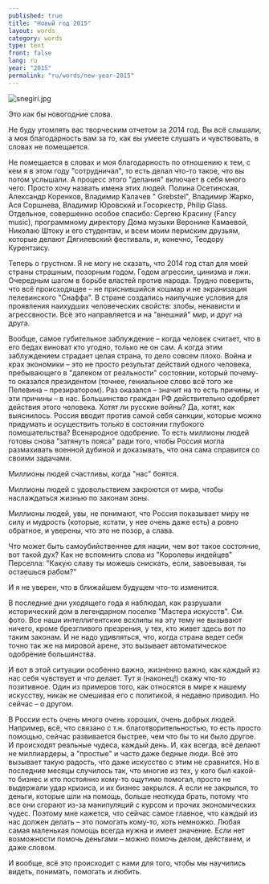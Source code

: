 ```yaml
---
published: true
title: "Новый год 2015"
layout: words
category: words
type: text
front: false
lang: ru
year: "2015"
permalink: "ru/words/new-year-2015"
---
```


![snegiri.jpg]({{site.baseurl}}/media/snegiri.jpg)

Это как бы новогодние слова.

Не буду утомлять вас творческим отчетом за 2014 год. Вы всё слышали, а моя благодарность вам за то, как вы умеете слушать и чувствовать, в словах не помещается.

Не помещается в словах и моя благодарность по отношению к тем, с кем я в этом году "сотрудничал", то есть делал что-то такое, что вы потом услышали. А процесс этого "делания" включает в себя много чего. Просто хочу назвать имена этих людей. Полина Осетинская, Александр Коренков, Владимир Калачев " Grebstel", Владимир Жарко, Ася Соршнева, Владимир Юровский и Госоркестр, Philip Glass. Отдельное, совершенно особое спасибо: Сергею Красину (Fancy music), программному директору Дома музыки Веронике Камаевой, Николаю Штоку и его студентам, и всем моим пермским друзьям, которые делают Дягилевский фестиваль, и, конечно, Теодору Курентзису.

Теперь о грустном. Я не могу не сказать, что 2014 год стал для моей страны страшным, позорным годом. Годом агрессии, цинизма и лжи. Очередным шагом в борьбе властей против народа. Трудно поверить, что всё происходящее – не приснившийся кошмар и не экранизация пелевинского "Снаффа". В стране создались наилучшие условия для проявления наихудших человеческих свойств: злобы, ненависти и агрессвности. Всё это направляется и на "внешний" мир, и друг на друга.

Вообще, самое губительное заблуждение – когда человек считает, что в его бедах виноват кто угодно, только не он сам. А когда этим заблуждением страдает целая страна, то дело совсем плохо. Война и крах экономики – это не просто результат действий одного человека, пребывающего в "далеком от реальности" состоянии, который почему-то оказался президентом (точнее, гениальное слово всё того же Пелевина – презиратором). Раз оказался – значит на то есть причины, и эти причины – в нас. Большинство граждан РФ действительно одобряет действия этого человека. Хотят ли русские войны? Да, хотят, как выяснилось. Россия вводит против самой себя санкции, которые можно придумать и осуществить только в состоянии глубокого помешательства? Всенародное одобрение. То есть миллионы людей готовы снова "затянуть пояса" ради того, чтобы Россия могла размахивать военной дубиной и доказывать, что она сама справится со своими задачами.

Миллионы людей счастливы, когда "нас" боятся.

Миллионы людей с удовольствием закроются от мира, чтобы наслаждаться жизнью по законам зоны.

Миллионы людей, увы, не понимают, что Россия показывает миру не силу и мудрость (которые, кстати, у нее очень даже есть) а ровно обратное, и уверены, что это не позор, а слава.

Что может быть самоубийственнее для нации, чем вот такое состояние, вот такой дух? Как не вспомнить слова из "Королевы индейцев" Перселла: "Какую славу ты можешь снискать, если, завоевывая, ты остаешься рабом?"

И я не уверен, что в ближайшем будущем что-то изменится.

В последние дни уходящего года я наблюдал, как разрушали исторический дом в легендарном поселке "Мастера искусств". См. фото. Все наши интеллигентские всхлипы на эту тему не вызывают ничего, кроме брезгливого презрения, у тех, кто живет здесь вот по таким законам. И не надо удивляться, что, когда страна ведет себя точно так же на мировой арене, это вызывает автоматическое одобрение большинства.

И вот в этой ситуации особенно важно, жизненно важно, как каждый из нас себя чувствует и что делает. Тут я (наконец!) скажу что-то позитивное. Один из примеров того, как относятся в мире к нашему искусству, никак не смешивая его с политикой, я недавно приводил. Но сейчас – о другом.

В России есть очень много очень хороших, очень добрых людей. Например, всё, что связано с т.н. благотворительностью, то есть просто помощью, сейчас развивается быстрее, чем что бы то ни было другое. И происходят реальные чудеса, каждый день. И, как всегда, всё делают не миллиардеры, а "простые" и часто даже бедные люди. Всё это вызывает такую радость, что даже искусство с этим не сравнится. Но в последние месяцы случилось так, что многие из тех, у кого был какой-то бизнес и кто постоянно кому-то ощутимо помогал, просто не выдержали удар кризиса, и их бизнес закрылся. А если не закрылся, то деньги, которые шли на помощь, больше неоткуда брать, потому что все они сгорают из-за манипуляций с курсом и прочих экономических чудес. Поэтому мне кажется, что сейчас самое главное, что каждый из нас должен делать – это помогать кому-то, хоть немножко. Любая самая маленькая помощь всегда нужна и имеет значение. Если нет возможности помочь деньгами – можно помочь делом, действием, и даже словом.

И вообще, всё это происходит с нами для того, чтобы мы научились видеть, понимать, помогать и любить.